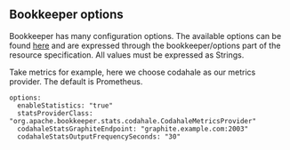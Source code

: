 ## Bookkeeper options
Bookkeeper has many configuration options.
The available options can be found [here](https://bookkeeper.apache.org/docs/4.7.0/reference/config/) and are expressed through the bookkeeper/options part of the resource specification. 
All values must be expressed as Strings.

Take metrics for example, here we choose codahale as our metrics provider. The default is Prometheus. 
```
options:
  enableStatistics: "true"
  statsProviderClass: "org.apache.bookkeeper.stats.codahale.CodahaleMetricsProvider"
  codahaleStatsGraphiteEndpoint: "graphite.example.com:2003"
  codahaleStatsOutputFrequencySeconds: "30"
```